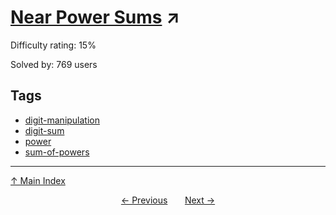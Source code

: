 # [Near Power Sums](https://projecteuler.net/problem=749) ↗️

Difficulty rating: 15%

Solved by: 769 users
## Tags

- [digit-manipulation](../tags/digit-manipulation.md)
- [digit-sum](../tags/digit-sum.md)
- [power](../tags/power.md)
- [sum-of-powers](../tags/sum-of-powers.md)



---

[↑ Main Index](../README.md)


<div align=center><a href='748.md'>← Previous</a> &nbsp;&nbsp; &nbsp;&nbsp;  <a href='750.md'>Next →</a></div>
